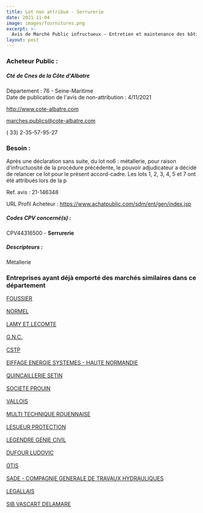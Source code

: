 ```yaml
---
title: Lot non attribué - Serrurerie
date: 2021-11-04
image: images/fournitures.png
excerpt: >-
  Avis de Marché Public infructueux - Entretien et maintenance des bâtiments communautaires de la Communauté de Communes de la Côte d'Albâtre
layout: post
---
```


### Acheteur Public :
##### Cté de Cnes de la Côte d'Albatre
Département : 76 - Seine-Maritime<br/>
Date de publication de l'avis de non-attribution : 4/11/2021


http://www.cote-albatre.com

marches.publics@cote-albatre.com

( 33) 2-35-57-95-27
### Besoin :

Après une déclaration sans suite, du lot no6 : métallerie, pour raison d'infructuosité de la procédure précédente, le pouvoir adjudicateur a décidé de relancer ce lot pour le présent accord-cadre. Les lots 1, 2, 3, 4, 5 et 7 ont été attribués lors de la p

Ref. avis : 21-146348

URL Profil Acheteur : https://www.achatpublic.com/sdm/ent/gen/index.jsp

##### Codes CPV concerné(s) :
CPV44316500 - **Serrurerie** <br/>

##### Descripteurs :
Métallerie <br/>

### Entreprises ayant déjà emporté des marchés similaires dans ce département
<a href="/entreprise-547/siren-329681340">FOUSSIER</a><br/><br/>
<a href="/entreprise-548/siren-333100220">NORMEL</a><br/><br/>
<a href="/entreprise-550/siren-345750418">LAMY ET LECOMTE</a><br/><br/>
<a href="/entreprise-551/siren-355500976">G.N.C.</a><br/><br/>
<a href="/entreprise-552/siren-380930883">CSTP</a><br/><br/>
<a href="/entreprise-553/siren-388777534">EIFFAGE ENERGIE SYSTEMES - HAUTE NORMANDIE</a><br/><br/>
<a href="/entreprise-554/siren-393472279">QUINCAILLERIE SETIN</a><br/><br/>
<a href="/entreprise-556/siren-409091337">SOCIETE PROUIN</a><br/><br/>
<a href="/entreprise-558/siren-420307894">VALLOIS</a><br/><br/>
<a href="/entreprise-561/siren-438791303">MULTI TECHNIQUE ROUENNAISE</a><br/><br/>
<a href="/entreprise-568/siren-504139361">LESUEUR PROTECTION</a><br/><br/>
<a href="/entreprise-571/siren-529509101">LEGENDRE GENIE CIVIL</a><br/><br/>
<a href="/entreprise-571/siren-532623840">DUFOUR LUDOVIC</a><br/><br/>
<a href="/entreprise-572/siren-542107800">OTIS</a><br/><br/>
<a href="/entreprise-572/siren-562077503">SADE - COMPAGNIE GENERALE DE TRAVAUX HYDRAULIQUES</a><br/><br/>
<a href="/entreprise-572/siren-563820489">LEGALLAIS</a><br/><br/>
<a href="/entreprise-573/siren-682750112">SIB VASCART DELAMARE</a><br/><br/>
